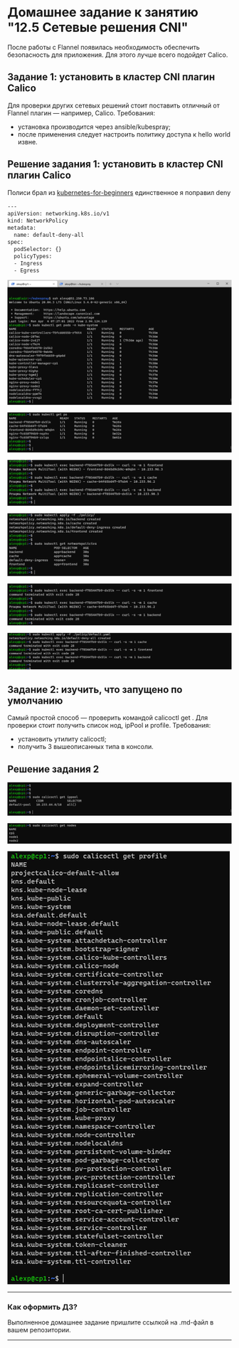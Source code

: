 # Домашнее задание к занятию "12.5 Сетевые решения CNI"
После работы с Flannel появилась необходимость обеспечить безопасность для приложения. Для этого лучше всего подойдет Calico.

## Задание 1: установить в кластер CNI плагин Calico
Для проверки других сетевых решений стоит поставить отличный от Flannel плагин — например, Calico. Требования: 
* установка производится через ansible/kubespray;
* после применения следует настроить политику доступа к hello world извне.

## Решение задания 1: установить в кластер CNI плагин Calico
Полиси брал из [kubernetes-for-beginners](https://github.com/aak74/kubernetes-for-beginners/tree/master/16-networking/20-network-policy/templates/network-policy)
единственное я поправил deny

```commandline
---
apiVersion: networking.k8s.io/v1
kind: NetworkPolicy
metadata:
  name: default-deny-all
spec:
  podSelector: {}
  policyTypes:
  - Ingress
  - Egress
```

![4](/img/dz_12_5_1.png)

![5](/img/dz_12_5_2.png)

![6](/img/dz_12_5_3.png)

![7](/img/dz_12_5_4.png)

![8](/img/dz_12_5_5.png)

![9](/img/dz_12_5_6.png)


## Задание 2: изучить, что запущено по умолчанию
Самый простой способ — проверить командой calicoctl get <type>. Для проверки стоит получить список нод, ipPool и profile.
Требования: 
* установить утилиту calicoctl;
* получить 3 вышеописанных типа в консоли.


## Решение задания 2

![1](/img/dz_12_5__2_1.png)

![2](/img/dz_12_5__2_2.png)

![3](/img/dz_12_5__2_3.png)



---

### Как оформить ДЗ?

Выполненное домашнее задание пришлите ссылкой на .md-файл в вашем репозитории.

---

